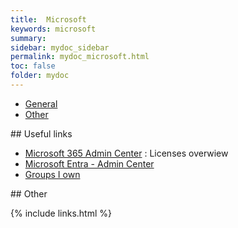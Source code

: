 ```yaml
---
title:  Microsoft
keywords: microsoft
summary:
sidebar: mydoc_sidebar
permalink: mydoc_microsoft.html
toc: false
folder: mydoc
---
```


<ul id="profileTabs" class="nav nav-tabs">
    <li class="active"><a class="noCrossRef" href="#general" data-toggle="tab">General</a></li>
    <li><a class="noCrossRef" href="#other" data-toggle="tab">Other</a></li>
</ul>
  <div class="tab-content">
<div role="tabpanel" class="tab-pane active" id="general" markdown="1">
## Useful links

* [Microsoft 365 Admin Center](https://admin.microsoft.com/#/homepage) : Licenses overwiew
* [Microsoft Entra - Admin Center](https://entra.microsoft.com/?l=en.en-us)
* [Groups I own](https://myaccount.microsoft.com/groups/groups-i-own)   
</div>

<div role="tabpanel" class="tab-pane" id="other" markdown="1">
## Other
</div>
</div>

{% include links.html %}

